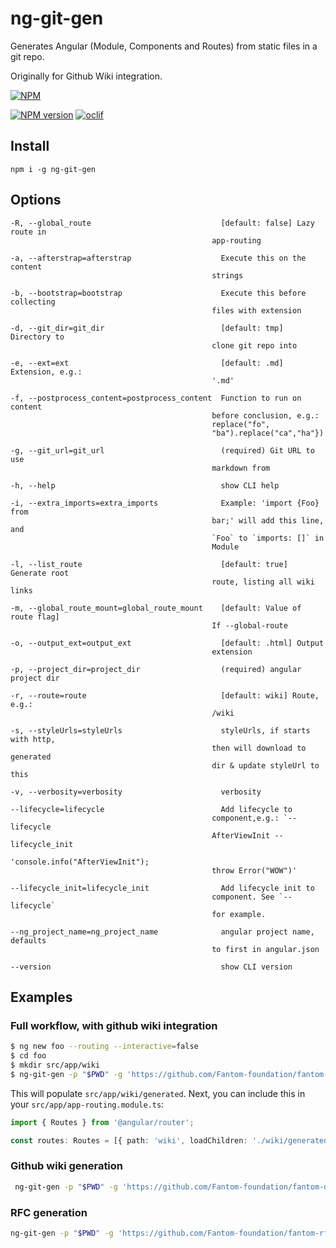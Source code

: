 ng-git-gen
==========

Generates Angular (Module, Components and Routes) from static files in a git repo.

Originally for Github Wiki integration.

[![NPM](https://nodei.co/npm/ng-git-gen.png)](https://nodei.co/npm/ng-git-gen/)

<span class="badge-npmversion"><a href="https://npmjs.org/package/badges" title="View this project on NPM"><img src="https://img.shields.io/npm/v/badges.svg" alt="NPM version" /></a></span>
[![oclif](https://img.shields.io/badge/cli-oclif-brightgreen.svg)](https://oclif.io)

## Install

    npm i -g ng-git-gen

## Options

    -R, --global_route                             [default: false] Lazy route in
                                                 app-routing
    
    -a, --afterstrap=afterstrap                    Execute this on the content
                                                 strings
    
    -b, --bootstrap=bootstrap                      Execute this before collecting
                                                 files with extension
    
    -d, --git_dir=git_dir                          [default: tmp] Directory to
                                                 clone git repo into
    
    -e, --ext=ext                                  [default: .md] Extension, e.g.:
                                                 '.md'
    
    -f, --postprocess_content=postprocess_content  Function to run on content
                                                 before conclusion, e.g.:
                                                 replace("fo",
                                                 "ba").replace("ca","ha"})
    
    -g, --git_url=git_url                          (required) Git URL to use
                                                 markdown from
    
    -h, --help                                     show CLI help
    
    -i, --extra_imports=extra_imports              Example: 'import {Foo} from
                                                 bar;' will add this line, and
                                                 `Foo` to `imports: []` in
                                                 Module
    
    -l, --list_route                               [default: true] Generate root
                                                 route, listing all wiki links
    
    -m, --global_route_mount=global_route_mount    [default: Value of route flag]
                                                 If --global-route
    
    -o, --output_ext=output_ext                    [default: .html] Output
                                                 extension
    
    -p, --project_dir=project_dir                  (required) angular project dir
    
    -r, --route=route                              [default: wiki] Route, e.g.:
                                                 /wiki
    
    -s, --styleUrls=styleUrls                      styleUrls, if starts with http,
                                                 then will download to generated
                                                 dir & update styleUrl to this
    
    -v, --verbosity=verbosity                      verbosity
    
    --lifecycle=lifecycle                          Add lifecycle to
                                                 component,e.g.: `--lifecycle
                                                 AfterViewInit --lifecycle_init
                                                 'console.info("AfterViewInit");
                                                 throw Error("WOW")'
    
    --lifecycle_init=lifecycle_init                Add lifecycle init to
                                                 component. See `--lifecycle`
                                                 for example.
    
    --ng_project_name=ng_project_name              angular project name, defaults
                                                 to first in angular.json
    
    --version                                      show CLI version

## Examples

### Full workflow, with github wiki integration
```bash
$ ng new foo --routing --interactive=false
$ cd foo
$ mkdir src/app/wiki
$ ng-git-gen -p "$PWD" -g 'https://github.com/Fantom-foundation/fantom-dev-web.wiki.git' -l
```

This will populate `src/app/wiki/generated`. Next, you can include this in your `src/app/app-routing.module.ts`:

```typescript
import { Routes } from '@angular/router';

const routes: Routes = [{ path: 'wiki', loadChildren: './wiki/generated/generated.module#GeneratedModule' }];
```

### Github wiki generation
```bash
 ng-git-gen -p "$PWD" -g 'https://github.com/Fantom-foundation/fantom-dev-web.wiki.git' -l
```

### RFC generation
```bash
ng-git-gen -p "$PWD" -g 'https://github.com/Fantom-foundation/fantom-rfcs' -l -b 'make html_body' -e '.html' -i "import { NgxPageScrollModule } from 'ngx-page-scroll';" -f '.replace(/href="#/g, `pageScroll href="#`)' -r rfc
```
